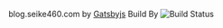 blog.seike460.com by [Gatsbyjs](https://gatsbyjs.org)
Build By ![Build Status](https://codebuild.ap-northeast-1.amazonaws.com/badges?uuid=eyJlbmNyeXB0ZWREYXRhIjoiWE13VTYwM0g5aXNTWTFYZkZmZlcwNldLRnJoZDRVcnNuKzMxOUJ0RzN6MjdXa0lhY290VEFrRnM5UmMrU0JENzE3N3prVnNtUjdRem1pdUtMQXNWOTJzPSIsIml2UGFyYW1ldGVyU3BlYyI6IkNGZ1cxWkdoc0w1TU45UjMiLCJtYXRlcmlhbFNldFNlcmlhbCI6MX0%3D&branch=master)
